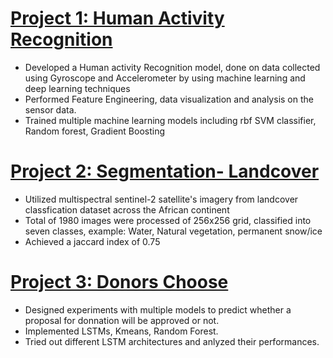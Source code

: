 

# [Project 1: Human Activity Recognition](https://github.com/SanketPathak7/Human-Activity-Recognition)
* Developed a Human activity Recognition model, done on data collected using Gyroscope and Accelerometer by using machine learning and deep learning techniques
* Performed Feature Engineering, data visualization and analysis on the sensor data.
* Trained multiple machine learning models including rbf SVM classifier, Random forest, Gradient Boosting
  
# [Project 2: Segmentation- Landcover](https://github.com/SanketPathak7/Multiclass-segmentation) 
* Utilized multispectral sentinel-2 satellite's imagery from landcover classfication dataset across the African continent
* Total of 1980 images were processed of 256x256 grid, classified into seven classes, example: Water, Natural vegetation, permanent snow/ice
* Achieved a jaccard index of 0.75

# [Project 3: Donors Choose](https://github.com/SanketPathak7/Donors-Choose)
* Designed experiments with multiple models to predict whether a proposal for donnation will be approved or not.
* Implemented LSTMs, Kmeans, Random Forest.
* Tried out different LSTM architectures and anlyzed their performances.
